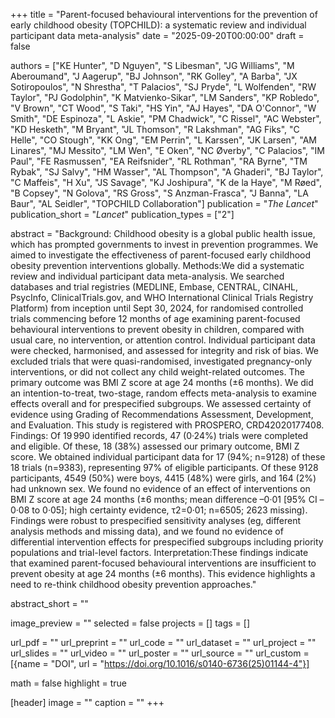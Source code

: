 +++
title = "Parent-focused behavioural interventions for the prevention of early childhood obesity (TOPCHILD): a systematic review and individual participant data meta-analysis"
date = "2025-09-20T00:00:00"
draft = false

authors = ["KE Hunter", "D Nguyen", "S Libesman", "JG Williams", "M Aberoumand", "J Aagerup", "BJ Johnson", "RK Golley", "A Barba", "JX Sotiropoulos", "N Shrestha", "T Palacios", "SJ Pryde", "L Wolfenden", "RW Taylor", "PJ Godolphin", "K Matvienko-Sikar", "LM Sanders", "KP Robledo", "V Brown", "CT Wood", "S Taki", "HS Yin", "AJ Hayes", "DA O'Connor", "W Smith", "DE Espinoza", "L Askie", "PM Chadwick", "C Rissel", "AC Webster", "KD Hesketh", "M Bryant", "JL Thomson", "R Lakshman", "AG Fiks", "C Helle", "CO Stough", "KK Ong", "EM Perrin", "L Karssen", "JK Larsen", "AM Linares", "MJ Messito", "LM Wen", "E Oken", "NC Øverby", "C Palacios", "IM Paul", "FE Rasmussen", "EA Reifsnider", "RL Rothman", "RA Byrne", "TM Rybak", "SJ Salvy", "HM Wasser", "AL Thompson", "A Ghaderi", "BJ Taylor", "C Maffeis", "H Xu", "JS Savage", "KJ Joshipura", "K de la Haye", "M Røed", "B Copsey", "N Golova", "RS Gross", "S Anzman-Frasca", "J Banna", "LA Baur", "AL Seidler", "TOPCHILD Collaboration"]
publication = "_The Lancet_"
publication_short = "_Lancet_"
publication_types = ["2"]

abstract = "Background: Childhood obesity is a global public health issue, which has prompted governments to invest in prevention programmes. We aimed to investigate the effectiveness of parent-focused early childhood obesity prevention interventions globally. Methods:We did a systematic review and individual participant data meta-analysis. We searched databases and trial registries (MEDLINE, Embase, CENTRAL, CINAHL, PsycInfo, ClinicalTrials.gov, and WHO International Clinical Trials Registry Platform) from inception until Sept 30, 2024, for randomised controlled trials commencing before 12 months of age examining parent-focused behavioural interventions to prevent obesity in children, compared with usual care, no intervention, or attention control. Individual participant data were checked, harmonised, and assessed for integrity and risk of bias. We excluded trials that were quasi-randomised, investigated pregnancy-only interventions, or did not collect any child weight-related outcomes. The primary outcome was BMI Z score at age 24 months (±6 months). We did an intention-to-treat, two-stage, random effects meta-analysis to examine effects overall and for prespecified subgroups. We assessed certainty of evidence using Grading of Recommendations Assessment, Development, and Evaluation. This study is registered with PROSPERO, CRD42020177408. Findings: Of 19 990 identified records, 47 (0·24%) trials were completed and eligible. Of these, 18 (38%) assessed our primary outcome, BMI Z score. We obtained individual participant data for 17 (94%; n=9128) of these 18 trials (n=9383), representing 97% of eligible participants. Of these 9128 participants, 4549 (50%) were boys, 4415 (48%) were girls, and 164 (2%) had unknown sex. We found no evidence of an effect of interventions on BMI Z score at age 24 months (±6 months; mean difference –0·01 [95% CI –0·08 to 0·05]; high certainty evidence, τ2=0·01; n=6505; 2623 missing). Findings were robust to prespecified sensitivity analyses (eg, different analysis methods and missing data), and we found no evidence of differential intervention effects for prespecified subgroups including priority populations and trial-level factors. Interpretation:These findings indicate that examined parent-focused behavioural interventions are insufficient to prevent obesity at age 24 months (±6 months). This evidence highlights a need to re-think childhood obesity prevention approaches."

abstract_short = ""

image_preview = ""
selected = false
projects = []
tags = []

url_pdf = ""
url_preprint = ""
url_code = ""
url_dataset = ""
url_project = ""
url_slides = ""
url_video = ""
url_poster = ""
url_source = ""
url_custom = [{name = "DOI", url = "https://doi.org/10.1016/s0140-6736(25)01144-4"}]

math = false
highlight = true

[header]
image = ""
caption = ""
+++
